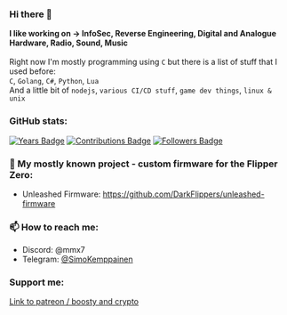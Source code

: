 ### Hi there 👋

**I like working on -> InfoSec, Reverse Engineering, Digital and Analogue Hardware, Radio, Sound, Music** <br><br>
Right now I'm mostly programming using `C` but there is a list of stuff that I used before:<br>
`C`, `Golang`, `C#`, `Python`, `Lua` <br>
And a little bit of `nodejs`, `various CI/CD stuff`, `game dev things`, `linux & unix`

### GitHub stats:<br>
[![Years Badge](https://badges.strrl.dev/years/xMasterX?style=flat&labelColor=333333&logoColor=E7E7E7)](https://badges.strrl.dev)
[![Contributions Badge](https://badges.strrl.dev/contributions/yearly/xMasterX?style=flat&labelColor=333333&logoColor=E7E7E7&color=ba4ab9)](https://badges.strrl.dev)
[![Followers Badge](https://img.shields.io/github/followers/xMasterX?style=flat&labelColor=333333&logoColor=E7E7E7&label=Followers&logo=github)](https://github.com/xMasterX?tab=followers)

### 🔭 My mostly known project - custom firmware for the Flipper Zero:
  - Unleashed Firmware: https://github.com/DarkFlippers/unleashed-firmware

### 📫 How to reach me:
  - Discord: @mmx7
  - Telegram: [@SimoKemppainen](https://t.me/SimoKemppainen)

### Support me:
[Link to patreon / boosty and crypto](https://github.com/DarkFlippers/unleashed-firmware#please-support-development-of-the-project)
